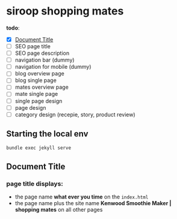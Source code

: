 # siroop shopping mates

**todo**:
* [x] [Document Title](#page-title-displays)
* [ ] SEO page title
* [ ] SEO page description
* [ ] navigation bar (dummy)
* [ ] navigation for mobile (dummy)
* [ ] blog overview page
* [ ] blog single page
* [ ] mates overview page
* [ ] mate single page
* [ ] single page design
* [ ] page design
* [ ] category design (recepie, story, product review)

## Starting the local env

```bash
bundle exec jekyll serve
```

## Document Title

### page title displays:
+ the page name **what ever you time** on the `index.html`
+ the page name plus the site name **Kenwood Smoothie Maker | shopping mates** on all other pages

